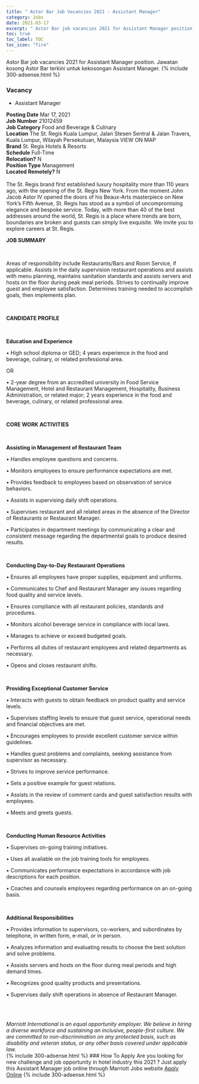 ```yaml
---
title: " Astor Bar Job Vacancies 2021 - Assistant Manager" 
category: Jobs 
date: 2021-03-17 
excerpt: " Astor Bar job vacancies 2021 for Assistant Manager position. Jawatan kosong  Astor Bar terkini untuk kekosongan Assistant Manager." 
toc: true 
toc_label: TOC 
toc_icon: "fire" 
--- 
```


 Astor Bar job vacancies 2021 for Assistant Manager position. Jawatan kosong  Astor Bar terkini untuk kekosongan Assistant Manager. 
{% include 300-adsense.html %} 
### Vacancy 
- Assistant Manager 
<div><div><b>Posting Date</b> Mar 17, 2021<br><b>Job Number</b> 21012459<br><b>Job Category</b> Food and Beverage &amp; Culinary<br><b>Location</b> The St. Regis Kuala Lumpur, Jalan Stesen Sentral &amp; Jalan Travers, Kuala Lumpur, Wilayah Persekutuan, Malaysia VIEW ON MAP<br><b>Brand</b> St. Regis Hotels &amp; Resorts<br><b>Schedule</b> Full-Time<br><b>Relocation?</b> N<br><b>Position Type</b> Management<br><b>Located Remotely?</b> N<br><br>The St. Regis brand first established luxury hospitality more than 110 years ago, with the opening of the St. Regis New York. From the moment John Jacob Astor IV opened the doors of his Beaux-Arts masterpiece on New York&#8217;s Fifth Avenue, St. Regis has stood as a symbol of uncompromising elegance and bespoke service. Today, with more than 40 of the best addresses around the world, St. Regis is a place where trends are born, boundaries are broken and guests can simply live exquisite. We invite you to explore careers at St. Regis.<br></div><div> <p><strong>JOB SUMMARY</strong></p> <p>&#160;</p> <p>Areas of responsibility include Restaurants/Bars and Room Service, if applicable. Assists in the daily supervision restaurant operations and assists with menu planning, maintains sanitation standards and assists servers and hosts on the floor during peak meal periods. Strives to continually improve guest and employee satisfaction. Determines training needed to accomplish goals, then implements plan.</p> <p>&#160;</p> <p><strong>CANDIDATE PROFILE </strong></p> <p>&#160;</p> <p><strong>Education and Experience</strong></p> <p>&#8226; High school diploma or GED; 4 years experience in the food and beverage, culinary, or related professional area.</p> <p>OR</p> <p>&#8226; 2-year degree from an accredited university in Food Service Management, Hotel and Restaurant Management, Hospitality, Business Administration, or related major; 2 years experience in the food and beverage, culinary, or related professional area.</p> <p>&#160;</p> <p><strong>CORE WORK ACTIVITIES</strong></p> <p>&#160;</p> <p><strong>Assisting in Management of Restaurant Team</strong></p> <p>&#8226; Handles employee questions and concerns.</p> <p>&#8226; Monitors employees to ensure performance expectations are met.</p> <p>&#8226; Provides feedback to employees based on observation of service behaviors.</p> <p>&#8226; Assists in supervising daily shift operations.</p> <p>&#8226; Supervises restaurant and all related areas in the absence of the Director of Restaurants or Restaurant Manager.</p> <p>&#8226; Participates in department meetings by communicating a clear and consistent message regarding the departmental goals to produce desired results.</p> <p>&#160;</p> <p><strong>Conducting Day-to-Day Restaurant Operations</strong></p> <p>&#8226; Ensures all employees have proper supplies, equipment and uniforms.</p> <p>&#8226; Communicates to Chef and Restaurant Manager any issues regarding food quality and service levels.</p> <p>&#8226; Ensures compliance with all restaurant policies, standards and procedures.</p> <p>&#8226; Monitors alcohol beverage service in compliance with local laws.</p> <p>&#8226; Manages to achieve or exceed budgeted goals.</p> <p>&#8226; Performs all duties of restaurant employees and related departments as necessary.</p> <p>&#8226; Opens and closes restaurant shifts.</p> <p>&#160;</p> <p><strong>Providing Exceptional Customer Service</strong></p> <p>&#8226; Interacts with guests to obtain feedback on product quality and service levels.</p> <p>&#8226; Supervises staffing levels to ensure that guest service, operational needs and financial objectives are met.</p> <p>&#8226; Encourages employees to provide excellent customer service within guidelines.</p> <p>&#8226; Handles guest problems and complaints, seeking assistance from supervisor as necessary.</p> <p>&#8226; Strives to improve service performance.</p> <p>&#8226; Sets a positive example for guest relations.</p> <p>&#8226; Assists in the review of comment cards and guest satisfaction results with employees.</p> <p>&#8226; Meets and greets guests.</p> <p>&#160;</p> <p><strong>Conducting Human Resource Activities</strong></p> <p>&#8226; Supervises on-going training initiatives.</p> <p>&#8226; Uses all available on the job training tools for employees.</p> <p>&#8226; Communicates performance expectations in accordance with job descriptions for each position.</p> <p>&#8226; Coaches and counsels employees regarding performance on an on-going basis.</p> <p>&#160;</p> <p><strong>Additional Responsibilities</strong></p> <p>&#8226; Provides information to supervisors, co-workers, and subordinates by telephone, in written form, e-mail, or in person.</p> <p>&#8226; Analyzes information and evaluating results to choose the best solution and solve problems.</p> <p>&#8226; Assists servers and hosts on the floor during meal periods and high demand times.</p> <p>&#8226; Recognizes good quality products and presentations.</p> <p>&#8226; Supervises daily shift operations in absence of Restaurant Manager.</p> <p>&#160;</p> </div> <div> &#160;</div> <em>Marriott International is an equal opportunity employer.&#160;We believe in hiring a diverse workforce and sustaining an inclusive, people-first culture.&#160;We are committed to non-discrimination on&#160;any&#160;protected&#160;basis, such as disability and veteran status, or any other basis covered under applicable law.</em><br></div> 
{% include 300-adsense.html %} 
### How To Apply 
Are you looking for new challenge and job opportunity in hotel industry this 2021 ?
Just apply this Assistant Manager job online through Marriott Jobs website 
<a href="https://jobs.marriott.com/marriott/jobs/21012459?lang=en-us" class="btn btn--info" target="_blank" rel="nofollow noopenner">Apply Online</a> 
{% include 300-adsense.html %} 